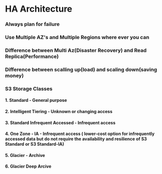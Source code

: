 # HA Architecture

### Always plan for failure

### Use Multiple AZ's and Multiple Regions where ever you can

### Difference between Multi Az(Disaster Recovery) and Read Replica(Performance)

### Difference between scalling up(load) and scaling down(saving money)

### S3 Storage Classes

  #### 1. Standard - General purpose
  
  #### 2. Intelligent Tiering - Unknown or changing access
  
  #### 3. Standard Infrequent Accessed - Infrequent access 
  
 ####  4. One Zone - IA  - Infrequent access ( lower-cost option for infrequently accessed data but do not require the availability and resilience of S3 Standard or S3 Standard-IA)
  
  #### 5. Glacier - Archive
  
  #### 6. Glacier Deep Arcive
